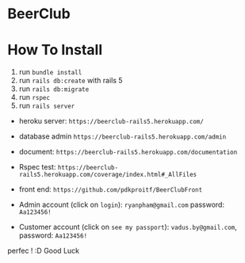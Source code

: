 # BeerClub

# How To Install
1. run `bundle install`
2. run `rails db:create` with rails 5
3. run `rails db:migrate`
4. run `rspec`
5. run `rails server`


- heroku server: `https://beerclub-rails5.herokuapp.com/`
- database admin `https://beerclub-rails5.herokuapp.com/admin`
- document: `https://beerclub-rails5.herokuapp.com/documentation`
- Rspec test: `https://beerclub-rails5.herokuapp.com/coverage/index.html#_AllFiles`
- front end: `https://github.com/pdkproitf/BeerClubFront`


- Admin account (click on `login`): `ryanpham@gmail.com` password: `Aa123456!`
- Customer account (click on `see my passport`): `vadus.by@gmail.com`, password: `Aa123456!`


perfec ! :D 
Good Luck
